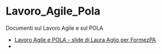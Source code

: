 # Lavoro_Agile_Pola

Documenti sul Lavoro Agile e sul POLA


- [Lavoro Agile e POLA - slide di Laura Aglio per FormezPA](https://docs.google.com/viewer?url=https://github.com/UO-TransizioneDigitaleComunePalermo/Lavoro_Agile_Pola/raw/main/Lavoro_Agile_Pola/Slides_SMART_Aglio%20POLA%202021.pdf)
- 
